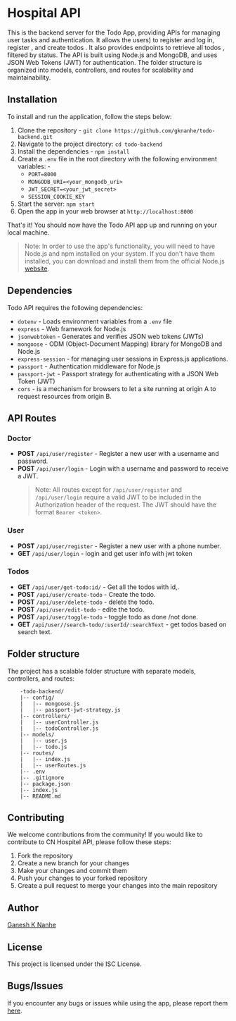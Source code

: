 # Hospital API

This is the backend server for the Todo App, providing APIs for managing user tasks and authentication.
It allows the users) to register and log in, register , and create todos . It also provides endpoints to retrieve all todos , filtered by status.
The API is built using Node.js and MongoDB, and uses JSON Web Tokens (JWT) for authentication. The folder structure is organized into models, controllers, and routes for scalability and maintainability.

## Installation

To install and run the application, follow the steps below:

1. Clone the repository - `git clone https://github.com/gknanhe/todo-backend.git`
2. Navigate to the project directory: `cd todo-backend`
3. Install the dependencies - `npm install`
4. Create a `.env` file in the root directory with the following environment variables: -
   - `PORT=8000`
   - `MONGODB_URI=<your_mongodb_uri>`
   - `JWT_SECRET=<your_jwt_secret>`
   - `SESSION_COOKIE_KEY`
5. Start the server: `npm start`
6. Open the app in your web browser at `http://localhost:8000`

That's it! You should now have the Todo API app up and running on your local machine.

> Note: In order to use the app's functionality, you will need to have Node.js and npm installed on your system. If you don't have them installed, you can download and install them from the official Node.js [website](https://nodejs.org/en/).

## Dependencies

Todo API requires the following dependencies:

- `dotenv` - Loads environment variables from a `.env` file
- `express` - Web framework for Node.js
- `jsonwebtoken` - Generates and verifies JSON web tokens (JWTs)
- `mongoose` - ODM (Object-Document Mapping) library for MongoDB and Node.js
- `express-session` - for managing user sessions in Express.js applications.
- `passport` - Authentication middleware for Node.js
- `passport-jwt` - Passport strategy for authenticating with a JSON Web Token (JWT)
- `cors` - is a mechanism for browsers to let a site running at origin A to request resources from origin B.

## API Routes

### Doctor

- **POST** `/api/user/register` - Register a new user with a username and password.
- **POST** `/api/user/login` - Login with a username and password to receive a JWT.
  > Note: All routes except for `/api/user/register` and `/api/user/login` require a valid JWT to be included in the Authorization header of the request. The JWT should have the format `Bearer <token>`.

### User

- **POST** `/api/user/register` - Register a new user with a phone number.
- **GET** `/api/user/login` - login and get user info with jwt token

### Todos

- **GET** `/api/user/get-todo:id/` - Get all the todos with id,.
- **POST** `/api/user/create-todo` - Create the todo.
- **POST** `/api/user/delete-todo` - delete the todo.
- **POST** `/api/user/edit-todo` - edite the todo.
- **POST** `/api/user/toggle-todo` - toggle todo as done /not done.
- **GET** `/api/user//search-todo/:userId/:searchText` - get todos based on search text.

## Folder structure

The project has a scalable folder structure with separate models, controllers, and routes:

        -todo-backend/
        |-- config/
        |   |-- mongoose.js
        |   |-- passport-jwt-strategy.js
        |-- controllers/
        |   |-- userController.js
        |   |-- todoController.js
        |-- models/
        |   |-- user.js
        |   |-- todo.js
        |-- routes/
        |   |-- index.js
        |   |-- userRoutes.js
        |-- .env
        |-- .gitignore
        |-- package.json
        |-- index.js
        |-- README.md

## Contributing

We welcome contributions from the community! If you would like to contribute to CN Hospitel API, please follow these steps:

1. Fork the repository
2. Create a new branch for your changes
3. Make your changes and commit them
4. Push your changes to your forked repository
5. Create a pull request to merge your changes into the main repository

## Author

[Ganesh K Nanhe](https://github.com/gknanhe/todo-backend)

## License

This project is licensed under the ISC License.

## Bugs/Issues

If you encounter any bugs or issues while using the app, please report them [here](https://github.com/gknanhe/hospital-api/issues).
